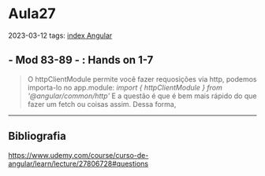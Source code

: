 # Aula27
2023-03-12
tags: [index Angular](../index%20Angular.md)

## - Mod 83-89 - : Hands on 1-7

> O httpClientModule permite você fazer requosições via http, podemos importa-lo no app.module:
> *import { httpClientModule } from '@angular/common/http'*
> E a questão é que é bem mais rápido do que fazer um fetch ou coisas assim. Dessa forma, 

-----------------------------------------------
## Bibliografia

https://www.udemy.com/course/curso-de-angular/learn/lecture/27806728#questions